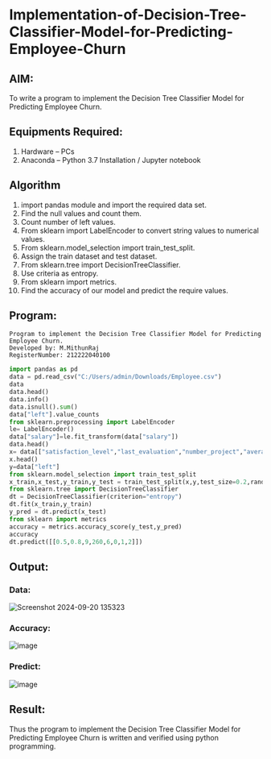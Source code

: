 # Implementation-of-Decision-Tree-Classifier-Model-for-Predicting-Employee-Churn

## AIM:
To write a program to implement the Decision Tree Classifier Model for Predicting Employee Churn.

## Equipments Required:
1. Hardware – PCs
2. Anaconda – Python 3.7 Installation / Jupyter notebook

## Algorithm
1. import pandas module and import the required data set.
2. Find the null values and count them.
3. Count number of left values.
4. From sklearn import LabelEncoder to convert string values to numerical values.
5. From sklearn.model_selection import train_test_split.
6. Assign the train dataset and test dataset.
7. From sklearn.tree import DecisionTreeClassifier.
8. Use criteria as entropy.
9. From sklearn import metrics.
10. Find the accuracy of our model and predict the require values.

## Program:
```
Program to implement the Decision Tree Classifier Model for Predicting Employee Churn.
Developed by: M.MithunRaj
RegisterNumber: 212222040100
```
```python
import pandas as pd
data = pd.read_csv("C:/Users/admin/Downloads/Employee.csv")
data
data.head()
data.info()
data.isnull().sum()
data["left"].value_counts
from sklearn.preprocessing import LabelEncoder
le= LabelEncoder()
data["salary"]=le.fit_transform(data["salary"])
data.head()
x= data[["satisfaction_level","last_evaluation","number_project","average_montly_hours","time_spend_company","Work_accident","promotion_last_5years","salary"]]
x.head()
y=data["left"]
from sklearn.model_selection import train_test_split
x_train,x_test,y_train,y_test = train_test_split(x,y,test_size=0.2,random_state = 100)
from sklearn.tree import DecisionTreeClassifier
dt = DecisionTreeClassifier(criterion="entropy")
dt.fit(x_train,y_train)
y_pred = dt.predict(x_test)
from sklearn import metrics
accuracy = metrics.accuracy_score(y_test,y_pred)
accuracy
dt.predict([[0.5,0.8,9,260,6,0,1,2]])
```

## Output:

### Data:

![Screenshot 2024-09-20 135323](https://github.com/user-attachments/assets/28c5a398-7f32-4b79-acd0-ec36a2c76c60)

### Accuracy:

![image](https://github.com/user-attachments/assets/b9b1dd85-7b53-4299-beda-b04dd0b7b9d3)

### Predict:

![image](https://github.com/user-attachments/assets/1b084a37-90af-4668-8285-51097e9ec346)

## Result:
Thus the program to implement the  Decision Tree Classifier Model for Predicting Employee Churn is written and verified using python programming.
